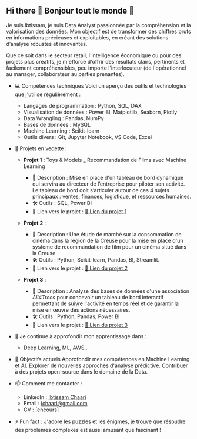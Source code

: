 ## Hi there 👋 Bonjour tout le monde 👋


Je suis Ibtissam, je suis Data Analyst passionnée par la compréhension et la valorisation des données. Mon objectif est de transformer des chiffres bruts en informations précieuses et exploitables, en créant des solutions d’analyse robustes et innovantes.

Que ce soit dans le secteur retail, l'intelligence économique ou pour des projets plus créatifs, je m'efforce d'offrir des résultats clairs, pertinents et facilement compréhensibles, peu importe l'interlocuteur (de l'opérationnel au manager, collaborateur au parties prenantes).


- 💻 Compétences techniques
  Voici un aperçu des outils et technologies que j'utilise régulièrement :

  - Langages de programmation : Python, SQL, DAX
  - Visualisation de données : Power BI, Matplotlib, Seaborn, Plotly
  - Data Wrangling : Pandas, NumPy
  - Bases de données : MySQL
  - Machine Learning : Scikit-learn
  - Outils divers : Git, Jupyter Notebook, VS Code, Excel

- 🚀 Projets en vedette :
  - **Projet 1** : Toys & Models _ Recommandation de Films avec Machine Learning
     - 📄 Description : Mise en place d'un tableau de bord dynamique qui servira au directeur de l’entreprise pour piloter son activité. Le tableau de bord doit s’articuler autour de ces 4 sujets principaux : ventes, finances, logistique, et ressources humaines.
     - 🛠 Outils : SQL, Power BI
     - 🔗 Lien vers le projet : [🔗 Lien du projet 1](https://github.com/ibtissam-C-data/Projet1_SQL_BI_Toys-Models)

  - **Projet 2** :
     - 📄 Description : Une étude de marché sur la consommation de cinéma dans la région de la Creuse pour la mise en place d'un système de recommandation de film pour un cinéma situé dans la Creuse.
     - 🛠 Outils : Python, Scikit-learn, Pandas, BI, Streamlit.
     - 🔗 Lien vers le projet : [🔗 Lien du projet 2](https://github.com/ibtissam-C-data/Projet2_ALI_Cine)

  - **Projet 3** :
     - 📄 Description : Analyse des bases de données d'une association *All4Trees* pour concevoir un tableau de bord interactif permettant de suivre l'activité en temps réel et de garantir la mise en œuvre des actions nécessaires.
     - 🛠 Outils : Python, Pandas, Power BI
     - 🔗 Lien vers le projet : [🔗 Lien du projet 3](https://github.com/aliceaupaysdesdata/tbd-crm-ohme)

- 🌱 Je continue à approfondir mon apprentissage dans :
  - Deep Learning, ML, AWS..

- 🎯 Objectifs actuels
Approfondir mes compétences en Machine Learning et AI.
Explorer de nouvelles approches d'analyse prédictive.
Contribuer à des projets open-source dans le domaine de la Data.


- 📫 Comment me contacter :
  - LinkedIn : [Ibtissam Chaari](https://www.linkedin.com/in/ibtissam-chaari-90655632/)
  - Email : [ichaari@gmail.com](mailto:ichaari@gmail.com)
  - CV : [encours]

- ⚡ Fun fact : J'adore les puzzles et les énigmes, je trouve que résoudre des problèmes complexes est aussi amusant que fascinant !
